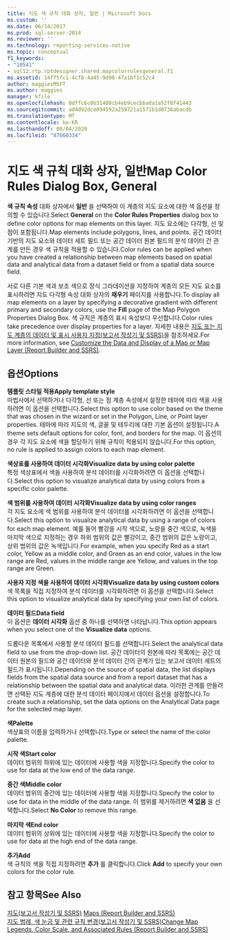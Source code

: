 ```yaml
---
title: 지도 색 규칙 대화 상자, 일반 | Microsoft Docs
ms.custom: ''
ms.date: 06/14/2017
ms.prod: sql-server-2014
ms.reviewer: ''
ms.technology: reporting-services-native
ms.topic: conceptual
f1_keywords:
- "10541"
- sql12.rtp.rptdesigner.shared.mapcolorrulesgeneral.f1
ms.assetid: 14ff5fc1-4cf8-4a45-9d98-47a1bf1c52c4
author: maggiesMSFT
ms.author: maggies
manager: kfile
ms.openlocfilehash: 0dffc6c0b31400cb4eb9cecbbada1a52f8f41443
ms.sourcegitcommit: ad4d92dce894592a259721a1571b1d8736abacdb
ms.translationtype: MT
ms.contentlocale: ko-KR
ms.lasthandoff: 08/04/2020
ms.locfileid: "87660334"
---
```

# <a name="map-color-rules-dialog-box-general"></a><span data-ttu-id="9fc94-102">지도 색 규칙 대화 상자, 일반</span><span class="sxs-lookup"><span data-stu-id="9fc94-102">Map Color Rules Dialog Box, General</span></span>
  <span data-ttu-id="9fc94-103">**색 규칙 속성** 대화 상자에서 **일반** 을 선택하여 이 계층의 지도 요소에 대한 색 옵션을 정의할 수 있습니다.</span><span class="sxs-lookup"><span data-stu-id="9fc94-103">Select **General** on the **Color Rules Properties** dialog box to define color options for map elements on this layer.</span></span> <span data-ttu-id="9fc94-104">지도 요소에는 다각형, 선 및 점이 포함됩니다.</span><span class="sxs-lookup"><span data-stu-id="9fc94-104">Map elements include polygons, lines, and points.</span></span> <span data-ttu-id="9fc94-105">공간 데이터 기반의 지도 요소와 데이터 세트 필드 또는 공간 데이터 원본 필드의 분석 데이터 간 관계를 만든 경우 색 규칙을 적용할 수 있습니다.</span><span class="sxs-lookup"><span data-stu-id="9fc94-105">Color rules can be applied when you have created a relationship between map elements based on spatial data and analytical data from a dataset field or from a spatial data source field.</span></span>  
  
 <span data-ttu-id="9fc94-106">서로 다른 기본 색과 보조 색으로 장식 그라데이션을 지정하여 계층의 모든 지도 요소를 표시하려면 지도 다각형 속성 대화 상자의 **채우기** 페이지를 사용합니다.</span><span class="sxs-lookup"><span data-stu-id="9fc94-106">To display all map elements on a layer by specifying a decorative gradient with different primary and secondary colors, use the **Fill** page of the Map Polygon Properties Dialog Box.</span></span> <span data-ttu-id="9fc94-107">색 규칙은 계층의 표시 속성보다 우선합니다.</span><span class="sxs-lookup"><span data-stu-id="9fc94-107">Color rules take precedence over display properties for a layer.</span></span> <span data-ttu-id="9fc94-108">자세한 내용은 [지도 또는 지도 계층의 데이터 및 표시 사용자 지정&#40;보고서 작성기 및 SSRS&#41;](report-design/customize-the-data-and-display-of-a-map-or-map-layer-report-builder-and-ssrs.md)을 참조하세요.</span><span class="sxs-lookup"><span data-stu-id="9fc94-108">For more information, see [Customize the Data and Display of a Map or Map Layer &#40;Report Builder and SSRS&#41;](report-design/customize-the-data-and-display-of-a-map-or-map-layer-report-builder-and-ssrs.md).</span></span>  
  
## <a name="options"></a><span data-ttu-id="9fc94-109">옵션</span><span class="sxs-lookup"><span data-stu-id="9fc94-109">Options</span></span>  
 <span data-ttu-id="9fc94-110">**템플릿 스타일 적용**</span><span class="sxs-lookup"><span data-stu-id="9fc94-110">**Apply template style**</span></span>  
 <span data-ttu-id="9fc94-111">마법사에서 선택하거나 다각형, 선 또는 점 계층 속성에서 설정한 테마에 따라 색을 사용하려면 이 옵션을 선택합니다.</span><span class="sxs-lookup"><span data-stu-id="9fc94-111">Select this option to use color based on the theme that was chosen in the wizard or set in the Polygon, Line, or Point layer properties.</span></span> <span data-ttu-id="9fc94-112">테마에 따라 지도의 색, 글꼴 및 테두리에 대한 기본 옵션이 설정됩니다.</span><span class="sxs-lookup"><span data-stu-id="9fc94-112">A theme sets default options for color, font, and borders for the map.</span></span> <span data-ttu-id="9fc94-113">이 옵션의 경우 각 지도 요소에 색을 할당하기 위해 규칙이 적용되지 않습니다.</span><span class="sxs-lookup"><span data-stu-id="9fc94-113">For this option, no rule is applied to assign colors to each map element.</span></span>  
  
 <span data-ttu-id="9fc94-114">**색상표를 사용하여 데이터 시각화**</span><span class="sxs-lookup"><span data-stu-id="9fc94-114">**Visualize data by using color palette**</span></span>  
 <span data-ttu-id="9fc94-115">특정 색상표에서 색을 사용하여 분석 데이터를 시각화하려면 이 옵션을 선택합니다.</span><span class="sxs-lookup"><span data-stu-id="9fc94-115">Select this option to visualize analytical data by using colors from a specific color palette.</span></span>  
  
 <span data-ttu-id="9fc94-116">**색 범위를 사용하여 데이터 시각화**</span><span class="sxs-lookup"><span data-stu-id="9fc94-116">**Visualize data by using color ranges**</span></span>  
 <span data-ttu-id="9fc94-117">각 지도 요소에 색 범위를 사용하여 분석 데이터를 시각화하려면 이 옵션을 선택합니다.</span><span class="sxs-lookup"><span data-stu-id="9fc94-117">Select this option to visualize analytical data by using a range of colors for each map element.</span></span> <span data-ttu-id="9fc94-118">예를 들어 빨강을 시작 색으로, 노랑을 중간 색으로, 녹색을 마지막 색으로 지정하는 경우 하위 범위의 값은 빨강이고, 중간 범위의 값은 노랑이고, 상위 범위의 값은 녹색입니다.</span><span class="sxs-lookup"><span data-stu-id="9fc94-118">For example, when you specify Red as a start color, Yellow as a middle color, and Green as an end color, values in the low range are Red, values in the middle range are Yellow, and values in the top range are Green.</span></span>  
  
 <span data-ttu-id="9fc94-119">**사용자 지정 색을 사용하여 데이터 시각화**</span><span class="sxs-lookup"><span data-stu-id="9fc94-119">**Visualize data by using custom colors**</span></span>  
 <span data-ttu-id="9fc94-120">색 목록을 직접 지정하여 분석 데이터를 시각화하려면 이 옵션을 선택합니다.</span><span class="sxs-lookup"><span data-stu-id="9fc94-120">Select this option to visualize analytical data by specifying your own list of colors.</span></span>  
  
 <span data-ttu-id="9fc94-121">**데이터 필드**</span><span class="sxs-lookup"><span data-stu-id="9fc94-121">**Data field**</span></span>  
 <span data-ttu-id="9fc94-122">이 옵션은 **데이터 시각화** 옵션 중 하나를 선택하면 나타납니다.</span><span class="sxs-lookup"><span data-stu-id="9fc94-122">This option appears when you select one of the **Visualize data** options.</span></span>  
  
 <span data-ttu-id="9fc94-123">드롭다운 목록에서 사용할 분석 데이터 필드를 선택합니다.</span><span class="sxs-lookup"><span data-stu-id="9fc94-123">Select the analytical data field to use from the drop-down list.</span></span> <span data-ttu-id="9fc94-124">공간 데이터의 원본에 따라 목록에는 공간 데이터 원본의 필드와 공간 데이터와 분석 데이터 간의 관계가 있는 보고서 데이터 세트의 필드가 표시됩니다.</span><span class="sxs-lookup"><span data-stu-id="9fc94-124">Depending on the source of spatial data, the list displays fields from the spatial data source and from a report dataset that has a relationship between the spatial data and analytical data.</span></span> <span data-ttu-id="9fc94-125">이러한 관계를 만들려면 선택된 지도 계층에 대한 분석 데이터 페이지에서 데이터 옵션을 설정합니다.</span><span class="sxs-lookup"><span data-stu-id="9fc94-125">To create such a relationship, set the data options on the Analytical Data page for the selected map layer.</span></span>  
  
 <span data-ttu-id="9fc94-126">**색**</span><span class="sxs-lookup"><span data-stu-id="9fc94-126">**Palette**</span></span>  
 <span data-ttu-id="9fc94-127">색상표의 이름을 입력하거나 선택합니다.</span><span class="sxs-lookup"><span data-stu-id="9fc94-127">Type or select the name of the color palette.</span></span>  
  
 <span data-ttu-id="9fc94-128">**시작 색**</span><span class="sxs-lookup"><span data-stu-id="9fc94-128">**Start color**</span></span>  
 <span data-ttu-id="9fc94-129">데이터 범위의 하위에 있는 데이터에 사용할 색을 지정합니다.</span><span class="sxs-lookup"><span data-stu-id="9fc94-129">Specify the color to use for data at the low end of the data range.</span></span>  
  
 <span data-ttu-id="9fc94-130">**중간 색**</span><span class="sxs-lookup"><span data-stu-id="9fc94-130">**Middle color**</span></span>  
 <span data-ttu-id="9fc94-131">데이터 범위의 중간에 있는 데이터에 사용할 색을 지정합니다.</span><span class="sxs-lookup"><span data-stu-id="9fc94-131">Specify the color to use for data in the middle of the data range.</span></span> <span data-ttu-id="9fc94-132">이 범위를 제거하려면 **색 없음** 을 선택합니다.</span><span class="sxs-lookup"><span data-stu-id="9fc94-132">Select **No Color** to remove this range.</span></span>  
  
 <span data-ttu-id="9fc94-133">**마지막 색**</span><span class="sxs-lookup"><span data-stu-id="9fc94-133">**End color**</span></span>  
 <span data-ttu-id="9fc94-134">데이터 범위의 상위에 있는 데이터에 사용할 색을 지정합니다.</span><span class="sxs-lookup"><span data-stu-id="9fc94-134">Specify the color to use for data at the high end of the data range.</span></span>  
  
 <span data-ttu-id="9fc94-135">**추가**</span><span class="sxs-lookup"><span data-stu-id="9fc94-135">**Add**</span></span>  
 <span data-ttu-id="9fc94-136">색 규칙의 색을 직접 지정하려면 **추가** 를 클릭합니다.</span><span class="sxs-lookup"><span data-stu-id="9fc94-136">Click **Add** to specify your own colors for the color rule.</span></span>  
  
## <a name="see-also"></a><span data-ttu-id="9fc94-137">참고 항목</span><span class="sxs-lookup"><span data-stu-id="9fc94-137">See Also</span></span>  
 <span data-ttu-id="9fc94-138">[지도&#40;보고서 작성기 및 SSRS&#41;](report-design/maps-report-builder-and-ssrs.md) </span><span class="sxs-lookup"><span data-stu-id="9fc94-138">[Maps &#40;Report Builder and SSRS&#41;](report-design/maps-report-builder-and-ssrs.md) </span></span>  
 [<span data-ttu-id="9fc94-139">지도 범례, 색 눈금 및 관련 규칙 변경&#40;보고서 작성기 및 SSRS&#41;</span><span class="sxs-lookup"><span data-stu-id="9fc94-139">Change Map Legends, Color Scale, and Associated Rules &#40;Report Builder and SSRS&#41;</span></span>](report-design/change-map-legends-color-scale-and-associated-rules-report-builder-and-ssrs.md)  
  
  
